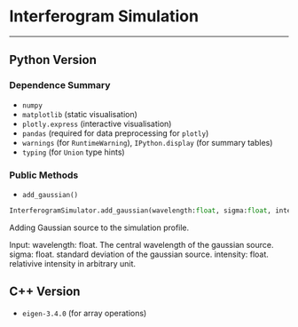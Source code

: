 # Interferogram Simulation

---

## Python Version

### Dependence Summary
- `numpy`
- `matplotlib` (static visualisation)
- `plotly.express` (interactive visualisation)
- `pandas` (required for data preprocessing for `plotly`)
- `warnings` (for `RuntimeWarning`), `IPython.display` (for summary tables)
- `typing` (for `Union` type hints)

### Public Methods

- `add_gaussian()`

```python
InterferogramSimulator.add_gaussian(wavelength:float, sigma:float, intensity:float) -> np.ndarray
```
Adding Gaussian source to the simulation profile.

Input:
wavelength: float. The central wavelength of the gaussian source.
sigma: float. standard deviation of the gaussian source.
intensity: float. relativive intensity in arbitrary unit.



## C++ Version

- `eigen-3.4.0` (for array operations)


